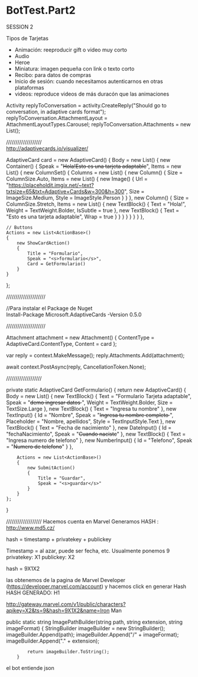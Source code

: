 # BotTest.Part2

SESSION 2

Tipos de Tarjetas
* Animación: reeproducir gift o video muy corto
* Audio
* Heroe
* Miniatura: imagen pequeña con link o texto corto
* Recibo: para datos de compras
* Inicio de sesión: cuando necesitamos autenticarnos en otras plataformas
* videos: reproduce videos de más duracón que las animaciones


Activity replyToConversation = activity.CreateReply("Should go to conversation, in adaptive cards format");
replyToConversation.AttachmentLayout = AttachmentLayoutTypes.Carousel;
replyToConversation.Attachments = new List<Attachment>();

///////////////////            
http://adaptivecards.io/visualizer/

AdaptiveCard card = new AdaptiveCard()
{
    Body = new List<CardElement>()
    {
        new Container()
        {
            Speak = "<s>Hola!</s><s>Esto es una tarjeta adaptable</s>",
            Items = new List<CardElement>()
            {
                new ColumnSet()
                {
                    Columns = new List<Column>()
                    {
                        new Column()
                        {
                            Size = ColumnSize.Auto,
                            Items = new List<CardElement>()
                            {
                                new Image()
                                {
                                    Url = "https://placeholdit.imgix.net/~text?txtsize=65&txt=Adaptive+Cards&w=300&h=300",
                                    Size = ImageSize.Medium,
                                    Style = ImageStyle.Person
                                }
                            }
                        },
                        new Column()
                        {
                            Size = ColumnSize.Stretch,
                            Items = new List<CardElement>()
                            {
                                new TextBlock()
                                {
                                    Text =  "Hola!",
                                    Weight = TextWeight.Bolder,
                                    IsSubtle = true
                                },
                                new TextBlock()
                                {
                                    Text = "Esto es una tarjeta adaptable",
                                    Wrap = true
                                }
                            }
                        }
                    }
                }
            }
        }
     },

    // Buttons
    Actions = new List<ActionBase>()
    {
        new ShowCardAction()
        {
            Title = "Formulario",
            Speak = "<s>formulario</s>",
            Card = GetFormulario()
        }
    }
};
            
/////////////////////
            
//Para instalar el Package de Nuget            
Install-Package Microsoft.AdaptiveCards -Version 0.5.0

/////////////////////

Attachment attachment = new Attachment()
{
    ContentType = AdaptiveCard.ContentType,
    Content = card
};

var reply = context.MakeMessage();
reply.Attachments.Add(attachment);

await context.PostAsync(reply, CancellationToken.None);

///////////////////

private static AdaptiveCard GetFormulario()
{
    return new AdaptiveCard()
    {
        Body = new List<CardElement>()
        {
                new TextBlock()
                {
                    Text = "Formulario Tarjeta adaptable",
                    Speak = "<s>demo ingresar datos </s>",
                    Weight = TextWeight.Bolder,
                    Size = TextSize.Large
                },
                new TextBlock() { Text = "Ingresa tu nombre" },
                new TextInput()
                {
                    Id = "Nombre",
                    Speak = "<s>Ingresa tu nombre completo </s>",
                    Placeholder = "Nombre, apellidos",
                    Style = TextInputStyle.Text
                },
                new TextBlock() { Text = "Fecha de nacimiento" },
                new DateInput()
                {
                    Id = "fechaNacimiento",
                    Speak = "<s>Cuando naciste</s>"
                },
                new TextBlock() { Text = "Ingresa numero de telefono" },
                new NumberInput()
                {
                    Id = "Telefono",
                    Speak = "<s>Numero de telefono</s>"
                }
        },

        Actions = new List<ActionBase>()
        {
            new SubmitAction()
            {
                Title = "Guardar",
                Speak = "<s>guardar</s>"
            }
        }
    };
}

///////////////////
Hacemos cuenta en Marvel
Generamos HASH : http://www.md5.cz/



hash = timestamp + privatekey + publickey 

Timestamp = al azar, puede ser fecha, etc. Usualmente ponemos 9
privatekey: X1
publickey: X2

hash = 9X1X2

 las obtenemos de la pagina de Marvel Developer (https://developer.marvel.com/account) 
y hacemos click en generar Hash
HASH GENERADO: H1


http://gateway.marvel.com/v1/public/characters?apikey=X2&ts=9&hash=9X1X2&name=Iron Man




public static string ImagePathBuilder(string path, string extension, string imageFormat)
        {
            StringBuilder imageBuilder = new StringBuilder();
            imageBuilder.Append(path);
            imageBuilder.Append("/" + imageFormat);
            imageBuilder.Append("." + extension);

            return imageBuilder.ToString();
        }

el bot entiende json
